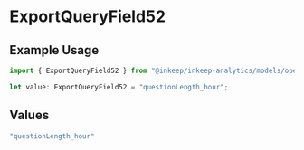 # ExportQueryField52

## Example Usage

```typescript
import { ExportQueryField52 } from "@inkeep/inkeep-analytics/models/operations";

let value: ExportQueryField52 = "questionLength_hour";
```

## Values

```typescript
"questionLength_hour"
```